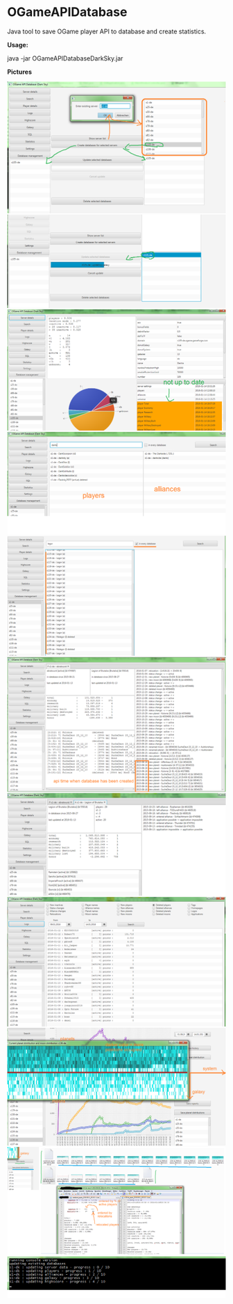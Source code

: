 # OGameAPIDatabase
Java tool to save OGame player API to database and create statistics.

**Usage:**

java -jar OGameAPIDatabaseDarkSky.jar

**Pictures**

![Application screenshot](pics/1.png?raw=true "Picture 1")
![Application screenshot](pics/2.png?raw=true "Picture 2")
![Application screenshot](pics/3.png?raw=true "Picture 3")
![Application screenshot](pics/4.png?raw=true "Picture 4")
![Application screenshot](pics/5.png?raw=true "Picture 5")
![Application screenshot](pics/6.png?raw=true "Picture 6")
![Application screenshot](pics/7.png?raw=true "Picture 7")
![Application screenshot](pics/8.png?raw=true "Picture 8")
![Application screenshot](pics/9.png?raw=true "Picture 9")
![Application screenshot](pics/10.png?raw=true "Picture 10")
![Application screenshot](pics/11.png "Picture 11")

